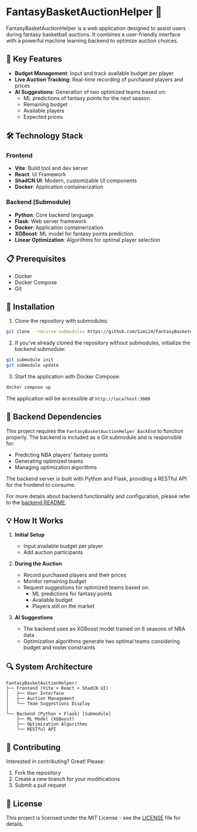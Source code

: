 # FantasyBasketAuctionHelper 🏀

FantasyBasketAuctionHelper is a web application designed to assist users during fantasy basketball auctions. It combines a user-friendly interface with a powerful machine learning backend to optimize auction choices.

## 🎯 Key Features

- **Budget Management**: Input and track available budget per player
- **Live Auction Tracking**: Real-time recording of purchased players and prices
- **AI Suggestions**: Generation of two optimized teams based on:
  - ML predictions of fantasy points for the next season
  - Remaining budget
  - Available players
  - Expected prices

## 🛠️ Technology Stack

### Frontend
- **Vite**: Build tool and dev server
- **React**: UI Framework
- **ShadCN UI**: Modern, customizable UI components
- **Docker**: Application containerization

### Backend (Submodule)
- **Python**: Core backend language
- **Flask**: Web server framework
- **Docker**: Application containerization
- **XGBoost**: ML model for fantasy points prediction
- **Linear Optimization**: Algorithms for optimal player selection

## 📋 Prerequisites

- Docker
- Docker Compose
- Git

## 🚀 Installation

1. Clone the repository with submodules:
```bash
git clone --recurse-submodules https://github.com/Simi24/FantasyBasketAuctionHelper.git
```

2. If you've already cloned the repository without submodules, initialize the backend submodule:
```bash
git submodule init
git submodule update
```

3. Start the application with Docker Compose:
```bash
docker compose up
```

The application will be accessible at `http://localhost:3000`

## 🔄 Backend Dependencies

This project requires the `FantasyBasketAuctionHelper_BackEnd` to function properly. The backend is included as a Git submodule and is responsible for:
- Predicting NBA players' fantasy points
- Generating optimized teams
- Managing optimization algorithms

The backend server is built with Python and Flask, providing a RESTful API for the frontend to consume.

For more details about backend functionality and configuration, please refer to the [backend README](https://github.com/Simi24/FantasyBasketAuctionHelper_BackEnd).

## 💡 How It Works

1. **Initial Setup**
   - Input available budget per player
   - Add auction participants

2. **During the Auction**
   - Record purchased players and their prices
   - Monitor remaining budget
   - Request suggestions for optimized teams based on:
     - ML predictions for fantasy points
     - Available budget
     - Players still on the market

3. **AI Suggestions**
   - The backend uses an XGBoost model trained on 6 seasons of NBA data
   - Optimization algorithms generate two optimal teams considering budget and roster constraints

## 🔍 System Architecture

```
FantasyBasketAuctionHelper/
├── Frontend (Vite + React + ShadCN UI)
│   ├── User Interface
│   ├── Auction Management
│   └── Team Suggestions Display
│
└── Backend (Python + Flask) [Submodule]
    ├── ML Model (XGBoost)
    ├── Optimization Algorithms
    └── RESTful API
```

## 🤝 Contributing

Interested in contributing? Great! Please:
1. Fork the repository
2. Create a new branch for your modifications
3. Submit a pull request

## 📝 License

This project is licensed under the MIT License - see the [LICENSE](LICENSE) file for details.
